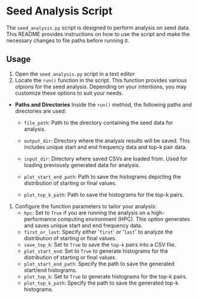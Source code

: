 # Seed Analysis Script

The `seed_analysis.py` script is designed to perform analysis on seed data. This README provides instructions on how to use the script and make the necessary changes to file paths before running it.

## Usage

1. Open the `seed_analysis.py` script in a text editor
2. Locate the `run()` function in the script. This function provides various otpions for the seed analysis. Depending on your intentions, you may customize these options to suit your needs.

- **Paths and Directories**
  Inside the `run()` method, the following paths and directories are used:

  - `file_path`: Path to the directory containing the seed data for analysis.

  - `output_dir`: Directory where the analysis results will be saved. This includes unique start and end frequency data and top-k pair data.

  - `input_dir`: Directory where saved CSVs are loaded from. Used for loading previously generated data for analysis.

  - `plot_start_end_path`: Path to save the histograms depicting the distribution of starting or final values.

  - `plot_top_k_path`: Path to save the histograms for the top-k pairs.

1. Configure the function parameters to tailor your analysis:
   - `hpc`: Set to `True` if you are running the analysis on a high-performance computing environment (HPC). This option generates and saves unique start and end frequency data.
   - `first_or_last`: Specify either '`first`' or '`last`' to analyze the distribution of starting or final values.
   - `save_top_k`: Set to `True` to save the `top-k` pairs into a CSV file.
   - `plot_start_end`: Set to `True` to generate histograms for the distribution of starting or final values.
   - `plot_start_end_path`: Specify the path to save the generated start/end histograms.
   - `plot_top_k`: Set to `True` to generate histograms for the top-k pairs.
   - `plot_top_k_path`: Specify the path to save the generated top-k histograms.
